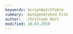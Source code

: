```yaml
---
keywords: ScriptWatchTable
summary:  Autogenerated File
author:   Christoph Hart
modified: 18.03.2019
---
```

